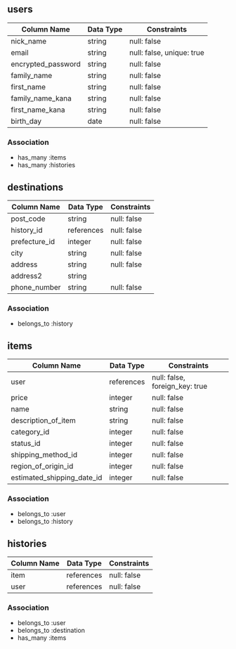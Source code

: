 ## users
| Column Name          | Data Type | Constraints            |
|----------------------|-----------|------------------------|
| nick_name            | string    | null: false            |
| email                | string    | null: false, unique: true |
| encrypted_password   | string    | null: false            |
| family_name          | string    | null: false            |
| first_name           | string    | null: false            |
| family_name_kana     | string    | null: false            |
| first_name_kana      | string    | null: false            |
| birth_day            | date      | null: false            |
### Association
- has_many :items
- has_many :histories

## destinations
| Column Name          | Data Type | Constraints            |
|----------------------|-----------|------------------------|
| post_code            | string    | null: false            |
| history_id           | references| null: false            |
| prefecture_id        | integer   | null: false            |
| city                 | string    | null: false            |
| address              | string    | null: false            |
| address2             | string    |                        |
| phone_number         | string    | null: false            |
### Association
- belongs_to :history

## items
| Column Name          | Data Type | Constraints            |
|----------------------|-----------|------------------------|
| user                 | references| null: false, foreign_key: true|
| price                | integer   | null: false            |
| name                 | string    | null: false            |
| description_of_item  | string    | null: false            |
| category_id          | integer   | null: false            |
| status_id            | integer   | null: false            |
| shipping_method_id   | integer   | null: false            |
| region_of_origin_id  | integer   | null: false            |
| estimated_shipping_date_id| integer | null: false         |
### Association
- belongs_to :user
- belongs_to :history

## histories
| Column Name          | Data Type | Constraints            |
|----------------------|-----------|------------------------|
| item                 | references| null: false            |
| user                 | references| null: false            |
### Association
- belongs_to :user
- belongs_to :destination
- has_many :items